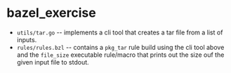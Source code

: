 # bazel_exercise

* `utils/tar.go` -- implements a cli tool that creates a tar file from a list of inputs.
* `rules/rules.bzl` -- contains a `pkg_tar` rule build using the cli tool above and the `file_size` executable rule/macro that prints out the size ouf the given input file to stdout.